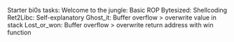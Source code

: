Starter bi0s tasks:
Welcome to the jungle: Basic ROP
Bytesized: Shellcoding
Ret2Libc: Self-explanatory 
Ghost_it: Buffer overflow > overwrite value in stack
Lost_or_won: Buffer overflow > overwrite return address with win function
